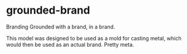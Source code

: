 # grounded-brand
Branding Grounded with a brand, in a brand.

This model was designed to be used as a mold for casting metal, which would then be used as an actual brand. Pretty meta.

